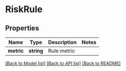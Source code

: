 # RiskRule

## Properties
Name | Type | Description | Notes
------------ | ------------- | ------------- | -------------
**metric** | **string** | Rule metric | 

[[Back to Model list]](../../README.md#documentation-for-models) [[Back to API list]](../../README.md#documentation-for-api-endpoints) [[Back to README]](../../README.md)

